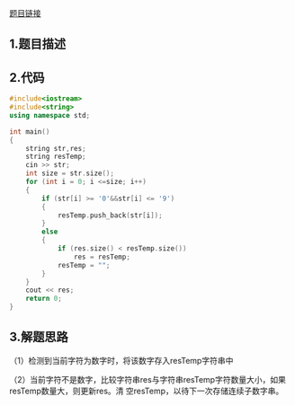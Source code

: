 

[题目链接](https://www.nowcoder.com/practice/bd891093881d4ddf9e56e7cc8416562d?tpId=85&tqId=29864&rp=1&ru=%2Factivity%2Foj&qru=%2Fta%2F2017test%2Fquestion-ranking&tab=answerKey)

## 1.题目描述



## 2.代码

```cpp
#include<iostream>
#include<string>
using namespace std;

int main()
{
	string str,res;
	string resTemp;
	cin >> str;
	int size = str.size();
	for (int i = 0; i <=size; i++)
	{
		if (str[i] >= '0'&&str[i] <= '9')
		{
			resTemp.push_back(str[i]);
		}
		else
		{
			if (res.size() < resTemp.size())
				res = resTemp;
			resTemp = "";
		}
	}
	cout << res;
	return 0;
}
```



## 3.解题思路

（1）检测到当前字符为数字时，将该数字存入resTemp字符串中

（2）当前字符不是数字，比较字符串res与字符串resTemp字符数量大小，如果resTemp数量大，则更新res。清   空resTemp，以待下一次存储连续子数字串。



